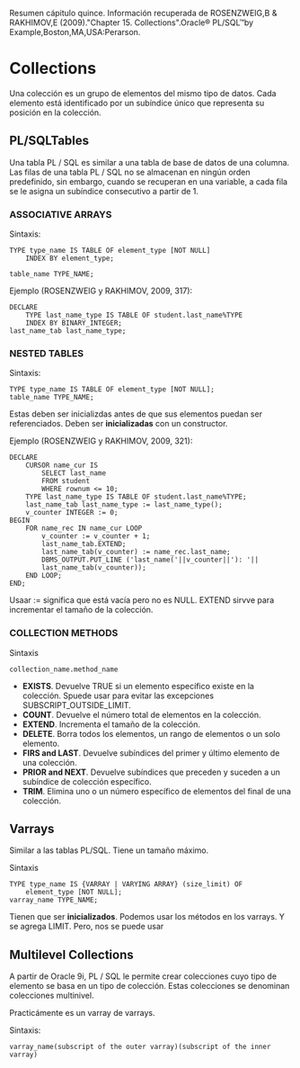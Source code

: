 Resumen cápitulo quince.
Información recuperada de ROSENZWEIG,B &  RAKHIMOV,E (2009)."Chapter 15. Collections".Oracle® PL/SQL™by Example,Boston,MA,USA:Perarson. 

# Collections

Una colección es un grupo de elementos del mismo tipo de datos. Cada elemento está identificado por un subíndice único que representa su posición en la colección.

## PL/SQLTables

Una tabla PL / SQL es similar a una tabla de base de datos de una columna. Las filas de una tabla PL / SQL no se almacenan en ningún orden predefinido, sin embargo, cuando se recuperan en una variable, a cada fila se le asigna un subíndice consecutivo a partir de 1.


###  ASSOCIATIVE ARRAYS


Sintaxis:

```
TYPE type_name IS TABLE OF element_type [NOT NULL]
	INDEX BY element_type;

table_name TYPE_NAME;
```

Ejemplo (ROSENZWEIG y RAKHIMOV, 2009, 317):
```
DECLARE
	TYPE last_name_type IS TABLE OF student.last_name%TYPE
	INDEX BY BINARY_INTEGER;
last_name_tab last_name_type;
```

### NESTED TABLES

Sintaxis:

```
TYPE type_name IS TABLE OF element_type [NOT NULL];
table_name TYPE_NAME;
```

Estas deben ser inicializdas antes de que sus elementos puedan ser referenciados.
Deben ser **inicializadas** con un constructor.

Ejemplo (ROSENZWEIG y RAKHIMOV, 2009, 321):
```
DECLARE
	CURSOR name_cur IS
		SELECT last_name
		FROM student
		WHERE rownum <= 10;
	TYPE last_name_type IS TABLE OF student.last_name%TYPE;
	last_name_tab last_name_type := last_name_type();
	v_counter INTEGER := 0;
BEGIN
	FOR name_rec IN name_cur LOOP
		v_counter := v_counter + 1;
		last_name_tab.EXTEND;
		last_name_tab(v_counter) := name_rec.last_name;
		DBMS_OUTPUT.PUT_LINE ('last_name('||v_counter||'): '||
		last_name_tab(v_counter));
	END LOOP;
END;

```
Usaar := significa que está vacía pero no es NULL.
EXTEND sirvve para incrementar el tamaño de la colección.


### COLLECTION METHODS

Sintaxis
```
collection_name.method_name
```


* **EXISTS**. Devuelve TRUE si un elemento específico existe en la colección. Spuede usar para evitar las excepciones SUBSCRIPT\_OUTSIDE_LIMIT.
* **COUNT**. Devuelve el número total de elementos en la colección.
* **EXTEND**. Incrementa el tamaño de la colección.
* **DELETE**. Borra todos los elementos, un rango de elementos o un solo elemento. 
* **FIRS and LAST**. Devuelve subíndices del primer y último elemento de una colección.
* **PRIOR and NEXT**. Devuelve subíndices que preceden y suceden a un subíndice de colección específico.
* **TRIM**. Elimina uno o un número específico de elementos del final de una colección.




## Varrays

Similar a las tablas PL/SQL. Tiene un tamaño máximo.

Sintaxis
```
TYPE type_name IS {VARRAY | VARYING ARRAY} (size_limit) OF
	element_type [NOT NULL];
varray_name TYPE_NAME;
```
Tienen que ser **inicializados**.
Podemos usar los métodos en los varrays. Y se agrega LIMIT. Pero, nos se puede usar 


## Multilevel Collections

A partir de Oracle 9i, PL / SQL le permite crear colecciones cuyo tipo de elemento se basa en un tipo de colección. Estas colecciones se denominan colecciones multinivel.

Practicámente es un varray de varrays.

Sintaxis:
```
varray_name(subscript of the outer varray)(subscript of the inner
varray)

```










